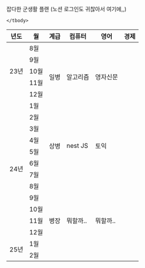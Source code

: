 잡다한 군생활 플랜
(노션 로그인도 귀찮아서 여기에,,)

<table>
    <thead>
        <tr>
            <th>년도</th>
            <th>월</th>
            <th>계급</th>
            <th>컴퓨터</th>
            <th>영어</th>
            <th>경제</th>
        </tr>
    </thead>
    <tbody>
        <tr>
            <td rowspan=5>23년</td>
            <td>8월</td>
            <td rowspan=6>일병</td>
            <td rowspan=6>알고리즘</td>
            <td rowspan=6>영자신문</td>
        </tr>
        <tr>
            <td>9월</td>
        </tr>
        <tr>
            <td>10월</td>
        </tr>
        <tr>
            <td>11월</td>
        </tr>
        <tr>
            <td>12월</td>
        </tr>
        <tr>
            <td rowspan=12>24년</td>
            <td>1월</td>
        </tr>
        <tr>
            <td>2월</td>
            <td rowspan=6>상병</td>
            <td rowspan=6>nest JS</td>
            <td rowspan=6>토익</td>
        </tr>
        <tr>
            <td>3월</td>
        </tr>
        <tr>
            <td>4월</td>
        </tr>
        <tr>
            <td>5월</td>
        </tr>
        <tr>
            <td>6월</td>
        </tr>
        <tr>
            <td>7월</td>
        </tr>
        <tr>
            <td>8월</td>
            <td rowspan=7>병장</td>
            <td rowspan=7>뭐할까..</td>
            <td rowspan=7>뭐할까..</td>
        </tr>
        <tr>
            <td>9월</td>
        </tr>
        <tr>
            <td>10월</td>
        </tr>
        <tr>
            <td>11월</td>
        </tr>
        <tr>
            <td>12월</td>
        </tr>
        <tr>
            <td rowspan=2>25년</td>
            <td>1월</td>
        </tr>
        <tr>
            <td>2월</td>
        </tr>
        
    </tbody>
</table>